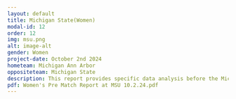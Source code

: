 ```yaml
---
layout: default
title: Michigan State(Women)
modal-id: 12
order: 12
img: msu.png
alt: image-alt
gender: Women
project-date: October 2nd 2024
hometeam: Michigan Ann Arbor
oppositeteam: Michigan State
description: This report provides specific data analysis before the Michigan Ann Arbor women soccer team and Michigan State women soccer team.
pdf: Women's Pre Match Report at MSU 10.2.24.pdf
---
```

